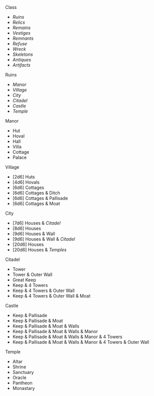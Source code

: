 Class
- *Ruins*
- *Relics*
- *Remains*
- *Vestiges*
- *Remnants*
- *Refuse*
- *Wreck*
- *Skeletons*
- *Antiques*
- *Artifacts*

Ruins
- *Manor*
- *Village*
- *City*
- *Citadel*
- *Castle*
- *Temple*

Manor
- Hut
- Hoval
- Hall
- Villa
- Cottage
- Palace

Village
- [2d6] Huts
- [4d6] Hovals
- [6d6] Cottages
- [6d6] Cottages & Ditch
- [6d6] Cottages & Pallisade
- [6d6] Cottages & Moat

City
- [7d6] Houses & *Citadel*
- [8d6] Houses
- [9d6] Houses & Wall
- [9d6] Houses & Wall & *Citadel*
- [20d6] Houses
- [20d6] Houses & *Temples*

Citadel
- Tower
- Tower & Outer Wall
- Great Keep
- Keep & 4 Towers
- Keep & 4 Towers & Outer Wall
- Keep & 4 Towers & Outer Wall & Moat

Castle
- Keep & Pallisade
- Keep & Pallisade & Moat
- Keep & Pallisade & Moat & Walls
- Keep & Pallisade & Moat & Walls & Manor
- Keep & Pallisade & Moat & Walls & Manor & 4 Towers
- Keep & Pallisade & Moat & Walls & Manor & 4 Towers & Outer Wall

Temple
- Altar
- Shrine
- Sanctuary
- Oracle
- Pantheon
- Monastary